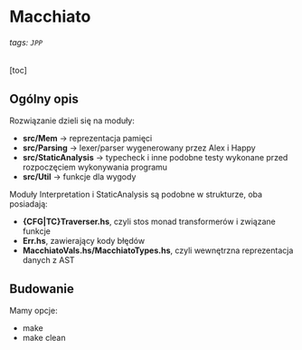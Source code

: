 # Macchiato
###### tags: `JPP`
[toc]

## Ogólny opis
Rozwiązanie dzieli się na moduły:
-    **src/Mem** -> reprezentacja pamięci
-    **src/Parsing** -> lexer/parser wygenerowany przez Alex i Happy
-    **src/StaticAnalysis** -> typecheck i inne podobne testy wykonane przed rozpoczęciem wykonywania programu
-    **src/Util** -> funkcje dla wygody

Moduły Interpretation i StaticAnalysis są podobne w strukturze, oba posiadają:
- **{CFG|TC}Traverser.hs**, czyli stos monad transformerów i związane funkcje
- **Err.hs**, zawierający kody błędów
- **MacchiatoVals.hs/MacchiatoTypes.hs**, czyli wewnętrzna reprezentacja danych z AST

## Budowanie
Mamy opcje:
- make
- make clean

